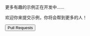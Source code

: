 
更多有趣的示例正在开发中......

欢迎你来提交示例，你将会帮到更多的人！

<a href="https://github.com/makerdiary/nrf52832-mdk/pulls"><button data-md-color-primary="indigo">Pull Requests</button></a>

